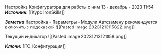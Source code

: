
Настройка Конфигуратора для работы с ним
 13 - декабрь - 2023  11:54 
***Источник:***  [[Курс IronSkills]] 

***Заметка*** 
Настройка - Параметры - Модули
Автозамену рекомендуется включить с подсказкой
![[Pasted image 20231213115622.png]]


Текущий индикатор 
![[Pasted image 20231213121058.png]]


***Ключи:*** [[1С_Конфигурация]]